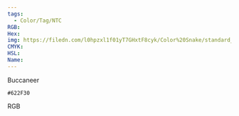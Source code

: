 ```yaml
---
tags:
  - Color/Tag/NTC
RGB:
Hex:
img: https://filedn.com/l0hpzxl1f01yT7GHxtF8cyk/Color%20Snake/standard_csv_to_svg//622F30.svg
CMYK:
HSL:
Name:
---
```

Buccaneer
```palette
#622F30
```
RGB
